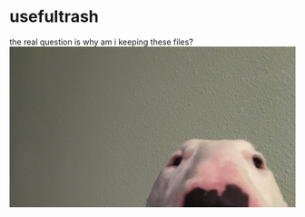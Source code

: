 # usefultrash

the real question is why am i keeping these files?
<img src="trash.jpg"
     alt="walter"
     style="float: center; margin-right: 10px;" /> 
